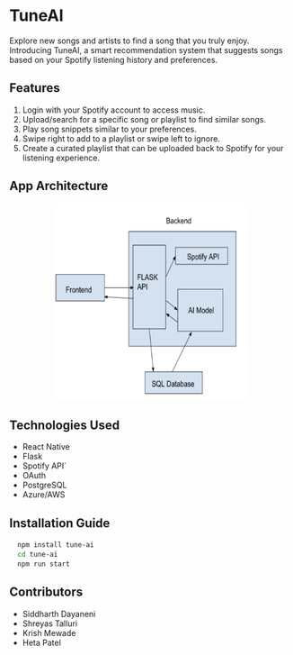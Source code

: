 # TuneAI

Explore new songs and artists to find a song that you truly enjoy. Introducing TuneAI, a smart recommendation system that suggests songs based on your Spotify listening history and preferences.


## Features

1. Login with your Spotify account to access music.
2. Upload/search for a specific song or playlist to find similar songs.
3. Play song snippets similar to your preferences.
4. Swipe right to add to a playlist or swipe left to ignore.
5. Create a curated playlist that can be uploaded back to Spotify for your listening experience.

## App Architecture
<div style="text-align: center;">
    <img src="app-arch.png" alt="Alt text" width="350" height="350">
</div>

## Technologies Used

- React Native
- Flask
- Spotify API`
- OAuth
- PostgreSQL
- Azure/AWS


## Installation Guide

```bash
  npm install tune-ai
  cd tune-ai
  npm run start
```

## Contributors
- Siddharth Dayaneni
- Shreyas Talluri
- Krish Mewade
- Heta Patel
